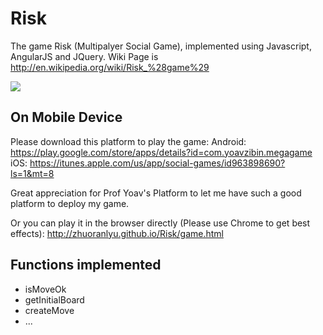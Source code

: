 # Risk
The game Risk (Multipalyer Social Game), implemented using Javascript, AngularJS and JQuery. Wiki Page is http://en.wikipedia.org/wiki/Risk_%28game%29

<img src="https://www.christianheritageonline.org/wp-content/uploads/2013/02/risk-game.jpg">

## On Mobile Device
Please download this platform to play the game:
Android: https://play.google.com/store/apps/details?id=com.yoavzibin.megagame
iOS: https://itunes.apple.com/us/app/social-games/id963898690?ls=1&mt=8

Great appreciation for Prof Yoav's Platform to let me have such a good platform to deploy my game.

Or you can play it in the browser directly (Please use Chrome to get best effects): 
http://zhuoranlyu.github.io/Risk/game.html

## Functions implemented
<ul>
<li>isMoveOk</li>
<li>getInitialBoard</li>
<li>createMove</li>
<li>...</li>
</ul>
